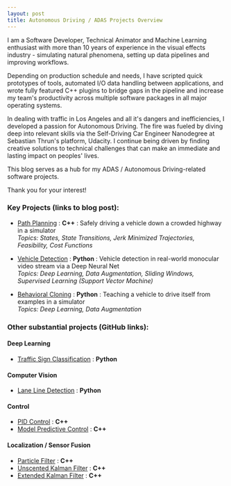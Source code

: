 ```yaml
---
layout: post
title: Autonomous Driving / ADAS Projects Overview
---
```

I am a Software Developer, Technical Animator and Machine Learning enthusiast with more than 10 years of experience in the visual effects industry - simulating natural phenomena, setting up data pipelines and improving workflows.

Depending on production schedule and needs, I have scripted quick prototypes of tools, automated I/O data handling between applications, and wrote fully featured C++ plugins to bridge gaps in the pipeline and increase my team's productivity across multiple software packages in all major operating systems.

In dealing with traffic in Los Angeles and all it's dangers and inefficiencies, I developed a passion for Autonomous Driving. The fire was fueled by diving deep into relevant skills via the Self-Driving Car Engineer Nanodegree at Sebastian Thrun's platform, Udacity. I continue being driven by finding creative solutions to technical challenges that can make an immediate and lasting impact on peoples' lives.

This blog serves as a hub for my ADAS / Autonomous Driving-related software projects.  

Thank you for your interest!

### Key Projects (links to blog post):
- [Path Planning](https://merbar.github.io/Path-Planning/) : **C++** : Safely driving a vehicle down a crowded highway in a simulator  
*Topics: States, State Transitions, Jerk Minimized Trajectories, Feasibility, Cost Functions*

- [Vehicle Detection](https://merbar.github.io/Vehicle-Detection/) : **Python** : Vehicle detection in real-world monocular video stream via a Deep Neural Net  
*Topics: Deep Learning, Data Augmentation, Sliding Windows, Supervised Learning (Support Vector Machine)*

- [Behavioral Cloning](https://merbar.github.io/Behavioral-Cloning/) : **Python** : Teaching a vehicle to drive itself from examples in a simulator  
*Topics: Deep Learning, Data Augmentation*

### Other substantial projects (GitHub links):

#### Deep Learning
- [Traffic Sign Classification](https://github.com/merbar/CarND-Traffic-Signs)  : **Python**

#### Computer Vision
- [Lane Line Detection](https://github.com/merbar/CarND-Advanced-Lane-Lines) : **Python**

#### Control
- [PID Control](https://github.com/merbar/CarND-PID-Control-Project) : **C++**  
- [Model Predictive Control](https://github.com/merbar/CarND-MPC-Project) : **C++**

#### Localization / Sensor Fusion
- [Particle Filter](https://github.com/merbar/CarND-Kidnapped-Vehicle-Project) : **C++**  
- [Unscented Kalman Filter](https://github.com/merbar/CarND-Unscented-Kalman-Filter-Project) : **C++**  
- [Extended Kalman Filter](https://github.com/merbar/CarND-Extended-Kalman-Filter-Project) : **C++**
